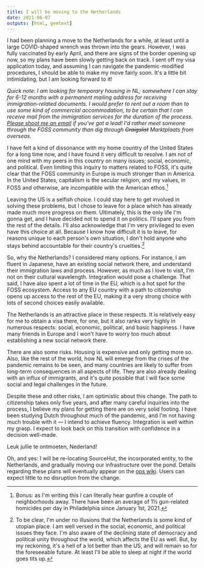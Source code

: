 ```yaml
---
title: I will be moving to the Netherlands
date: 2021-06-07
outputs: [html, gemtext]
---
```


I had been planning a move to the Netherlands for a while, at least until a
large COVID-shaped wrench was thrown into the gears. However, I was fully
vaccinated by early April, and there are signs of the border opening up now, so
my plans have been slowly getting back on track. I sent off my visa application
today, and assuming I can navigate the pandemic-modified procedures, I should be
able to make my move fairly soon. It's a little bit intimidating, but I am
looking forward to it!

*Quick note: I am looking for temporary housing in NL; somewhere I can stay for
6-12 months with a permanent mailing address for receiving immigration-related
documents. I would prefer to rent out a room than to use some kind of commercial
accommodation, to be certain that I can receive mail from the immigration
services for the duration of the process. [Please shoot me an email][0] if
you've got a lead! I'd rather meet someone through the FOSS community than dig
through ~~Craigslist~~ Marktplaats from overseas.*

[0]: mailto:sir@cmpwn.com

I have felt a kind of dissonance with my home country of the United States for a
long time now, and I have found it very difficult to resolve. I am not of one
mind with my peers in this country on many issues; social, economic, and
political. Even limiting this inquiry to matters related to FOSS, it's quite
clear that the FOSS community in Europe is much stronger than in America. In the
United States, capitalism is the secular religion, and my values, in FOSS and
otherwise, are incompatible with the American ethos.[^1]

[^1]: Bonus: as I'm writing this I can literally hear gunfire a couple of neighborhoods away. There have been an average of 1½ gun-related homicides per day in Philadelphia since January 1st, 2021.

Leaving the US is a selfish choice. I could stay here to get involved in solving
these problems, but I chose to leave for a place which has already made much
more progress on them. Ultimately, this is the only life I'm gonna get, and I
have decided not to spend it on politics. I'll spare you from the rest of the
details. I'll also acknowledge that I'm very privileged to even have this choice
at all. Because I know how difficult it is to leave, for reasons unique to each
person's own situation, I don't hold anyone who stays behind accountable for
their country's cruelties.[^2]

[^2]: To be clear, I'm under no illusions that the Netherlands is some kind of utopian place. I am well versed in the social, economic, and political issues they face. I'm also aware of the declining state of democracy and political unity throughout the world, which affects the EU as well. But, by my reckoning, it's a hell of a lot better than the US, and will remain so for the foreseeable future. At least I'll be able to sleep at night if the world goes tits up.

So, why the Netherlands? I considered many options. For instance, I am fluent in
Japanese, have an existing social network there, and understand their
immigration laws and process. However, as much as I love to visit, I'm not on
their cultural wavelength. Integration would pose a challenge. That said, I have
also spent a lot of time in the EU, which is a hot spot for the FOSS ecosystem.
Access to any EU country with a path to citizenship opens up access to the rest
of the EU, making it a very strong choice with lots of second choices easily
available.

The Netherlands is an attractive place in these respects. It is relatively easy
for me to obtain a visa there, for one, but it also ranks very highly in
numerous respects: social, economic, political, and basic happiness. I have many
friends in Europe and I won't have to worry too much about establishing a new
social network there.

There are also some risks. Housing is expensive and only getting more so. Also,
like the rest of the world, how NL will emerge from the crises of the pandemic
remains to be seen, and many countries are likely to suffer from long-term
consequences in all aspects of life. They are also already dealing with an
influx of immigrants, and it's quite possible that I will face some social and
legal challenges in the future.

Despite these and other risks, I am optimistic about this change. The path to
citizenship takes only five years, and after many careful inquiries into the
process, I believe my plans for getting there are on very solid footing. I have
been studying Dutch throughout much of the pandemic, and I'm not having much
trouble with it &mdash; I intend to achieve fluency. Integration is well within
my grasp. I expect to look back on this transition with confidence in a decision
well-made.

Leuk jullie te ontmoeten, Nederland!

Oh, and yes: I will be re-locating SourceHut, the incorporated entity, to the
Netherlands, and gradually moving our infrastructure over the pond. Details
regarding these plans will eventually appear on the [ops wiki][ops]. Users can
expect little to no disruption from the change.

[ops]: https://man.sr.ht/ops
